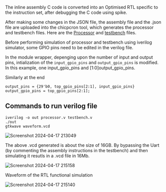 The inline assembly C code is converted into an Optimised RTL specific to the instruction set, after debugging the C code using spike.

After making some changes in the JSON file, the assembly file and the .json file are uploaded into the chicpcron tool, which generates the processor and testbench files. Here are the [Processor](https://github.com/Pa1mantri/RISC-V_HDP/blob/main/W-4/processor.v) and [testbench](https://github.com/Pa1mantri/RISC-V_HDP/blob/main/W-4/testbench.v) files. 


Before performing simulation of processor and testbench using iverilog simulator, some GPIO pins need to be edited in the verilog file.

In the module wrapper, depenging upon the number of input and output pins, intialization of the ``input_gpio_pins`` and ``output_gpio_pins`` is modified. In this example, one input_gpio_pins and [1:0]output_gpio_pins.

Similarly at the end 

```
output_pins = {29'b0, top_gpio_pins[2:1], input_gpio_pins}
output_gpio_pins = top_gpio_pins[2:1];

```

## Commands to run verilog file 

```
iverilog -o out processor.v testbench.v
./out
gtkwave waveform.vcd

```

![Screenshot 2024-04-17 213049](https://github.com/Pa1mantri/RISC-V_HDP/assets/114488271/211d808f-ba1e-4201-bc28-7e16bf494cc3)


The above .vcd generated is about the size of 16GB. By bypassing the Uart (by commenting the assembly instructions in the testbench) and then simulating it resutls in a .vcd file in 16Mb.


![Screenshot 2024-04-17 215158](https://github.com/Pa1mantri/RISC-V_HDP/assets/114488271/a8e1edf0-cffd-467f-a0b6-d92e31f18de4)


Waveform of the RTL functional simulation 


![Screenshot 2024-04-17 215140](https://github.com/Pa1mantri/RISC-V_HDP/assets/114488271/52c2517d-19b3-4a67-91c8-fe78e94ee70d)

